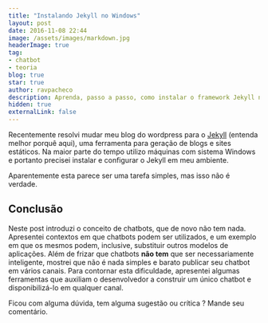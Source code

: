 ```yaml
---
title: "Instalando Jekyll no Windows"
layout: post
date: 2016-11-08 22:44
image: /assets/images/markdown.jpg
headerImage: true
tag:
- chatbot
- teoria
blog: true
star: true
author: ravpacheco
description: Aprenda, passo a passo, como instalar o framework Jekyll no Windows.
hidden: true
externalLink: false
---
```


Recentemente resolvi mudar meu blog do wordpress para o [Jekyll](https://jekyllrb.com/) (entenda melhor porquê aqui), uma ferramenta para 
geração de blogs e sites estáticos. Na maior parte do tempo utilizo máquinas com sistema Windows e portanto precisei instalar e configurar 
o Jekyll em meu ambiente.    

Aparentemente esta parece ser uma tarefa simples, mas isso não é verdade.  



## Conclusão

Neste post introduzi o conceito de chatbots, que de novo não tem nada. Apresentei contextos em que chatbots podem ser 
utilizados, e um exemplo em que os mesmos podem, inclusive, substituir outros modelos de aplicações. Além de frizar que 
chatbots **não tem** que ser necessariamente inteligente, mostrei que não é nada simples e barato publicar seu chatbot em 
vários canais. Para contornar esta dificuldade, apresentei algumas ferramentas que auxiliam o desenvolvedor a construir um único chatbot e 
disponibilizá-lo em qualquer canal.

Ficou com alguma dúvida, tem alguma sugestão ou crítica ? Mande seu comentário.        

 


